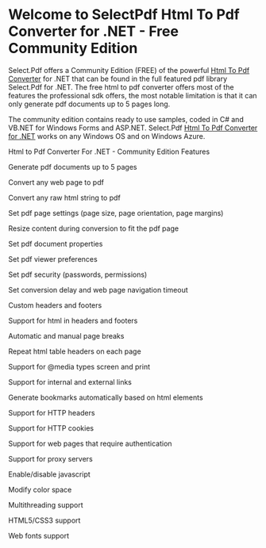 # Welcome to SelectPdf Html To Pdf Converter for .NET - Free Community Edition

Select.Pdf offers a Community Edition (FREE) of the powerful [Html To Pdf Converter](http://selectpdf.com/community-edition/) for .NET that can be found in the full featured pdf library Select.Pdf for .NET. The free html to pdf converter offers most of the features the professional sdk offers, the most notable limitation is that it can only generate pdf documents up to 5 pages long.

The community edition contains ready to use samples, coded in C# and VB.NET for Windows Forms and ASP.NET. Select.Pdf [Html To Pdf Converter for .NET](http://selectpdf.com) works on any Windows OS and on Windows Azure.

Html to Pdf Converter For .NET - Community Edition Features


Generate pdf documents up to 5 pages

Convert any web page to pdf

Convert any raw html string to pdf

Set pdf page settings (page size, page orientation, page margins)

Resize content during conversion to fit the pdf page

Set pdf document properties

Set pdf viewer preferences

Set pdf security (passwords, permissions)

Set conversion delay and web page navigation timeout

Custom headers and footers

Support for html in headers and footers

Automatic and manual page breaks

Repeat html table headers on each page

Support for @media types screen and print

Support for internal and external links

Generate bookmarks automatically based on html elements

Support for HTTP headers

Support for HTTP cookies

Support for web pages that require authentication

Support for proxy servers

Enable/disable javascript

Modify color space

Multithreading support

HTML5/CSS3 support

Web fonts support

